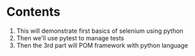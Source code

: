 # Contents
1. This will demonstrate first basics of selenium using python
2. Then we'll use pytest to manage tests
3. Then the 3rd part will POM framework with python language
